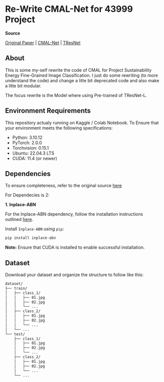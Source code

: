 # Re-Write CMAL-Net for 43999 Project

**Source**

[Original Paper](https://www.sciencedirect.com/science/article/pii/S0031320323002509) | [CMAL-Net](https://github.com/Dichao-Liu/CMAL) | [TResNet](https://github.com/Alibaba-MIIL/TResNet)



## About

This is some my-self rewrite the code of CMAL for Project Sustainability Energy Fine-Grained Image Classification. I just do some rewriting (to more understand the code) and change a litte bit deprecated code and also make a litte bit modular. 

The focus rewrite is the Model where using Pre-trained of TResNet-L.

## Environment Requirements

This repository actualy running on Kaggle / Colab Notebook. To Ensure that your environment meets the following specifications:

- Python: 3.10.12
- PyTorch: 2.0.0
- Torchvision: 0.15.1
- Ubuntu: 22.04.3 LTS
- CUDA: 11.4 (or newer)

## Dependencies
To ensure completeness, refer to the original source [here](https://github.com/Dichao-Liu/CMAL?tab=readme-ov-file#dependencies)

For Dependecies is 2:

**1. Inplace-ABN**

For the Inplace-ABN dependency, follow the installation instructions outlined [here](https://github.com/Alibaba-MIIL/TResNet/blob/master/INPLACE_ABN_TIPS.md).

Install `Inplace-ABN` using `pip`:
```bash
pip install inplace-abn
```
**Note:** Ensure that CUDA is installed to enable successful installation.

## Dataset
Download your dataset and organize the structure to follow like this:
```bash
dataset/
├── train/
│   ├── class_1/
│   │   ├── 01.jpg
│   │   ├── 02.jpg
│   │   └── ...
│   ├── class_2/
│   │   ├── 01.jpg
│   │   ├── 02.jpg
│   │   └── ...
│   └── ...
└── test/
    ├── class_1/
    │   ├── 01.jpg
    │   ├── 02.jpg
    │   └── ...
    ├── class_2/
    │   ├── 01.jpg
    │   ├── 02.jpg
    │   └── ...
    └── ...
```
